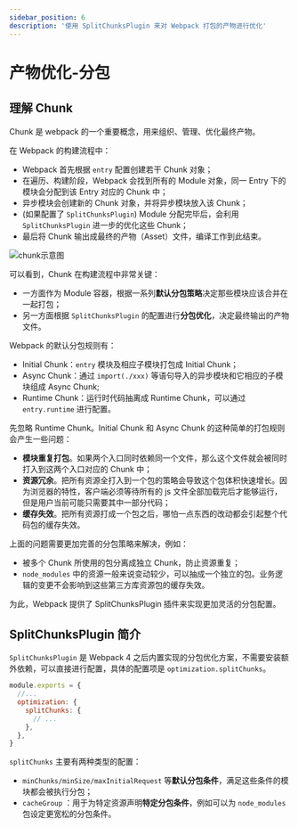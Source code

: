 ```yaml
---
sidebar_position: 6
description: '使用 SplitChunksPlugin 来对 Webpack 打包的产物进行优化'
---
```


# 产物优化-分包

## 理解 Chunk

Chunk 是 webpack 的一个重要概念，用来组织、管理、优化最终产物。

在 Webpack 的构建流程中：

- Webpack 首先根据 `entry` 配置创建若干 Chunk 对象；
- 在遍历、构建阶段，Webpack 会找到所有的 Module 对象，同一 Entry 下的模块会分配到该 Entry 对应的 Chunk 中；
- 异步模块会创建新的 Chunk 对象，并将异步模块放入该 Chunk；
- (如果配置了 `SplitChunksPlugin`) Module 分配完毕后，会利用 `SplitChunksPlugin` 进一步的优化这些 Chunk；
- 最后将 Chunk 输出成最终的产物（Asset）文件，编译工作到此结束。

![chunk示意图](https://p6-juejin.byteimg.com/tos-cn-i-k3u1fbpfcp/73dad47e4d3e45419a9ad3f7ff746fa0~tplv-k3u1fbpfcp-zoom-in-crop-mark:3024:0:0:0.awebp?)

可以看到，Chunk 在构建流程中非常关键：

- 一方面作为 Module 容器，根据一系列**默认分包策略**决定那些模块应该合并在一起打包；
- 另一方面根据 `SplitChunksPlugin` 的配置进行**分包优化**，决定最终输出的产物文件。

Webpack 的默认分包规则有：

- Initial Chunk：`entry` 模块及相应子模块打包成 Initial Chunk；
- Async Chunk：通过 `import(./xxx)` 等语句导入的异步模块和它相应的子模块组成 Async Chunk;
- Runtime Chunk：运行时代码抽离成 Runtime Chunk，可以通过 `entry.runtime` 进行配置。

先忽略 Runtime Chunk。Initial Chunk 和 Async Chunk 的这种简单的打包规则会产生一些问题：

- **模块重复打包**。如果两个入口同时依赖同一个文件，那么这个文件就会被同时打入到这两个入口对应的 Chunk 中；
- **资源冗余**。把所有资源全打入到一个包的策略会导致这个包体积快速增长。因为浏览器的特性，客户端必须等待所有的 js 文件全部加载完后才能够运行，但是用户当前可能只需要其中一部分代码；
- **缓存失效**。把所有资源打成一个包之后，哪怕一点东西的改动都会引起整个代码包的缓存失效。

上面的问题需要更加完善的分包策略来解决，例如：

- 被多个 Chunk 所使用的包分离成独立 Chunk，防止资源重复；
- `node_modules` 中的资源一般来说变动较少，可以抽成一个独立的包。业务逻辑的变更不会影响到这些第三方库资源包的缓存失效。

为此，Webpack 提供了 SplitChunksPlugin 插件来实现更加灵活的分包配置。

## SplitChunksPlugin 简介

`SplitChunksPlugin` 是 Webpack 4 之后内置实现的分包优化方案，不需要安装额外依赖，可以直接进行配置，具体的配置项是 `optimization.splitChunks`。

```js
module.exports = {
  //...
  optimization: {
    splitChunks: {
      // ...
    },
  },
}
```

`splitChunks` 主要有两种类型的配置：

- `minChunks/minSize/maxInitialRequest` 等**默认分包条件**，满足这些条件的模块都会被执行分包；
- `cacheGroup` ：用于为特定资源声明**特定分包条件**，例如可以为 `node_modules` 包设定更宽松的分包条件。

